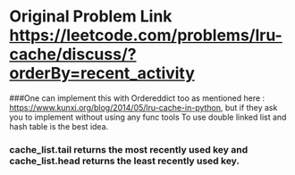 # Original Problem Link https://leetcode.com/problems/lru-cache/discuss/?orderBy=recent_activity


###One can implement this with Ordereddict too as mentioned here : https://www.kunxi.org/blog/2014/05/lru-cache-in-python, but if they ask you to implement without using any func tools To use double linked list and hash table is the best idea. 

### cache_list.tail returns the most recently used key and cache_list.head returns the least recently used key. 